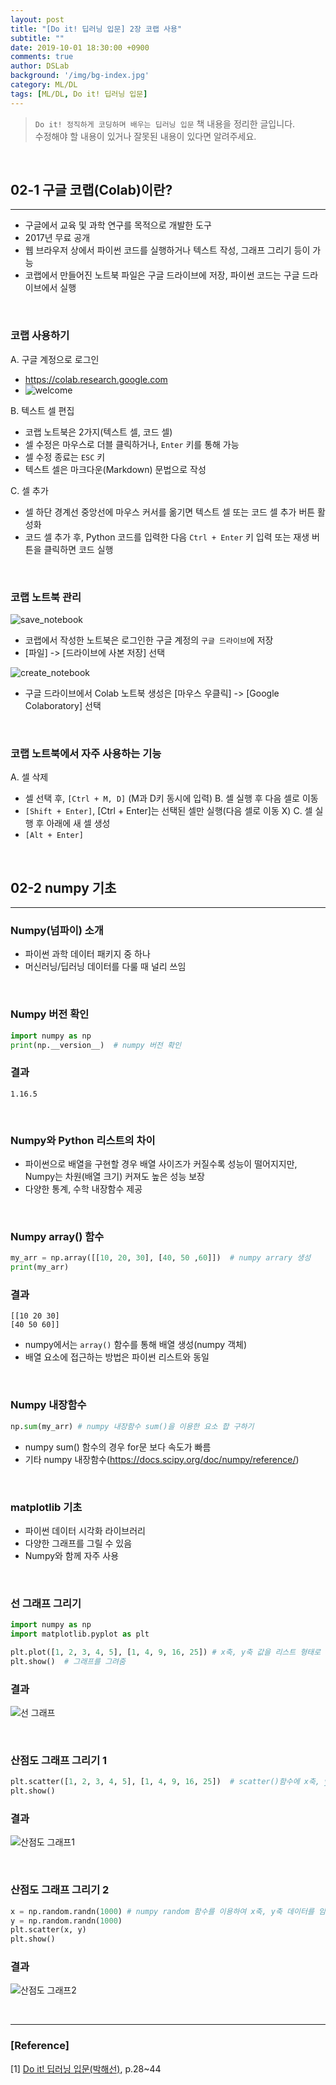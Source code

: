 ```yaml
---
layout: post
title: "[Do it! 딥러닝 입문] 2장 코랩 사용"
subtitle: ""
date: 2019-10-01 18:30:00 +0900
comments: true
author: DSLab
background: '/img/bg-index.jpg'
category: ML/DL
tags: [ML/DL, Do it! 딥러닝 입문]
---
```

> `Do it! 정직하게 코딩하며 배우는 딥러닝 입문` 책 내용을 정리한 글입니다.<br>
> 수정해야 할 내용이 있거나 잘못된 내용이 있다면 알려주세요.

<br>

## 02-1 구글 코랩(Colab)이란?

---

 - 구글에서 교육 및 과학 연구를 목적으로 개발한 도구  
 - 2017년 무료 공개  
 - 웹 브라우저 상에서 파이썬 코드를 실행하거나 텍스트 작성, 그래프 그리기 등이 가능  
 - 코랩에서 만들어진 노트북 파일은 구글 드라이브에 저장, 파이썬 코드는 구글 드라이브에서 실행

<br>

### 코랩 사용하기

A. 구글 계정으로 로그인  
  - https://colab.research.google.com
  - ![welcome]({{site.url}}/post_img/ML/ch2/welcome_colab.png)

B. 텍스트 셀 편집
  - 코랩 노트북은 2가지(텍스트 셀, 코드 셀)
  - 셀 수정은 마우스로 더블 클릭하거나, `Enter` 키를 통해 가능
  - 셀 수정 종료는 `ESC` 키
  - 텍스트 셀은 마크다운(Markdown) 문법으로 작성
  
C. 셀 추가
  - 셀 하단 경계선 중앙선에 마우스 커서를 옮기면 텍스트 셀 또는 코드 셀 추가 버튼 활성화
  - 코드 셀 추가 후, Python 코드를 입력한 다음 `Ctrl + Enter` 키 입력 또는 재생 버튼을 클릭하면 코드 실행
  
<br>

### 코랩 노트북 관리

![save_notebook]({{site.url}}/post_img/ML/ch2/save_notebook.png)
  - 코랩에서 작성한 노트북은 로그인한 구글 계정의 `구글 드라이브`에 저장
  - [파일] -> [드라이브에 사본 저장] 선택

![create_notebook]({{site.url}}/post_img/ML/ch2/create_notebook.png)
  - 구글 드라이브에서 Colab 노트북 생성은 [마우스 우클릭] -> [Google Colaboratory] 선택

<br>

### 코랩 노트북에서 자주 사용하는 기능

A. 셀 삭제
  - 셀 선택 후, `[Ctrl + M, D]` (M과 D키 동시에 입력)
B. 셀 실행 후 다음 셀로 이동
  - `[Shift + Enter]`, [Ctrl + Enter]는 선택된 셀만 실행(다음 셀로 이동 X)
C. 셀 실행 후 아래에 새 셀 생성
  - `[Alt + Enter]`

<br>

## 02-2 numpy 기초

---

### Numpy(넘파이) 소개

  - 파이썬 과학 데이터 패키지 중 하나
  - 머신러닝/딥러닝 데이터를 다룰 때 널리 쓰임

<br>

### Numpy 버전 확인

```python
import numpy as np
print(np.__version__)  # numpy 버전 확인
```

### 결과
```
1.16.5
```

<br>

### Numpy와 Python 리스트의 차이

  - 파이썬으로 배열을 구현할 경우 배열 사이즈가 커질수록 성능이 떨어지지만, Numpy는 차원(배열 크기) 커져도 높은 성능 보장
  - 다양한 통계, 수학 내장함수 제공

<br>

### Numpy array() 함수

```python
my_arr = np.array([[10, 20, 30], [40, 50 ,60]])  # numpy arrary 생성
print(my_arr)
```

### 결과
```
[[10 20 30]
[40 50 60]]
```
  - numpy에서는 `array()` 함수를 통해 배열 생성(numpy 객체)
  - 배열 요소에 접근하는 방법은 파이썬 리스트와 동일

<br>

### Numpy 내장함수

```python
np.sum(my_arr) # numpy 내장함수 sum()을 이용한 요소 합 구하기
```

  - numpy sum() 함수의 경우 for문 보다 속도가 빠름
  - 기타 numpy 내장함수(https://docs.scipy.org/doc/numpy/reference/)

<br>

### matplotlib 기초

  - 파이썬 데이터 시각화 라이브러리
  - 다양한 그래프를 그릴 수 있음
  - Numpy와 함께 자주 사용

<br>

### 선 그래프 그리기
```python
import numpy as np
import matplotlib.pyplot as plt

plt.plot([1, 2, 3, 4, 5], [1, 4, 9, 16, 25]) # x축, y축 값을 리스트 형태로 전달
plt.show()  # 그래프를 그려줌
```

### 결과
![선 그래프]({{site.url}}/post_img/ML/ch2/linear.png)

<br>

### 산점도 그래프 그리기 1

```python
plt.scatter([1, 2, 3, 4, 5], [1, 4, 9, 16, 25])  # scatter()함수에 x축, y축 정보를 리스트로 전달하여 산점도 그래프 표현
plt.show()
```

### 결과
![산점도 그래프1]({{site.url}}/post_img/ML/ch2/scatter1.png)

<br>

### 산점도 그래프 그리기 2

```python
x = np.random.randn(1000) # numpy random 함수를 이용하여 x축, y축 데이터를 임의로 생성
y = np.random.randn(1000)
plt.scatter(x, y)
plt.show()
```

### 결과
![산점도 그래프2]({{site.url}}/post_img/ML/ch2/scatter2.png)

<br>

---

### [Reference]

[1] [Do it! 딥러닝 입문(박해선)](http://www.kyobobook.co.kr/product/detailViewKor.laf?ejkGb=KOR&mallGb=KOR&barcode=9791163031093&orderClick=LAG&Kc=), p.28~44
